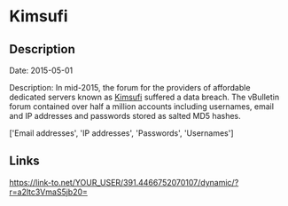 # Kimsufi

## Description

Date: 2015-05-01

Description:
In mid-2015, the forum for the providers of affordable dedicated servers known as <a href="https://www.kimsufi.com" target="_blank" rel="noopener">Kimsufi</a> suffered a data breach. The vBulletin forum contained over half a million accounts including usernames, email and IP addresses and passwords stored as salted MD5 hashes.


['Email addresses', 'IP addresses', 'Passwords', 'Usernames']

## Links

https://link-to.net/YOUR_USER/391.4466752070107/dynamic/?r=a2ltc3VmaS5jb20=